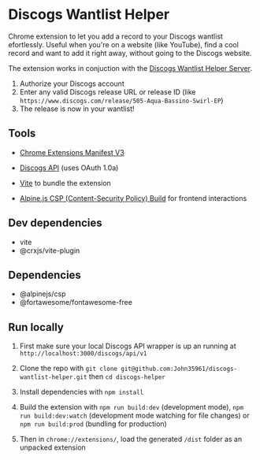 # Discogs Wantlist Helper

Chrome extension to let you add a record to your Discogs wantlist efortlessly. Useful when you're on a website (like YouTube), find a cool record and want to add it right away, without going to the Discogs website.

The extension works in conjuction with the [Discogs Wantlist Helper Server](https://github.com/John35961/discogs-wantlist-helper-server).

1. Authorize your Discogs account
2. Enter any valid Discogs release URL or release ID (like `https://www.discogs.com/release/505-Aqua-Bassino-Swirl-EP`)
3. The release is now in your wantlist!

## Tools

* [Chrome Extensions Manifest V3](https://developer.chrome.com/docs/extensions/develop/migrate/what-is-mv3?hl=fr)

* [Discogs API](https://api.discogs.com/) (uses OAuth 1.0a)

* [Vite](https://vite.dev/) to bundle the extension

* [Alpine.js CSP (Content-Security Policy) Build](https://alpinejs.dev/advanced/csp) for frontend interactions

## Dev dependencies

* vite
* @crxjs/vite-plugin

## Dependencies

* @alpinejs/csp
* @fortawesome/fontawesome-free

## Run locally

1. First make sure your local Discogs API wrapper is up an running at `http://localhost:3000/discogs/api/v1`

2. Clone the repo with `git clone git@github.com:John35961/discogs-wantlist-helper.git` then `cd discogs-helper`

3. Install dependencies with `npm install`

4. Build the extension with `npm run build:dev` (development mode), `npm run build:dev:watch` (development mode watching for file changes) or `npm run build:prod` (bundling for production)

5. Then in `chrome://extensions/`, load the generated `/dist` folder as an unpacked extension

